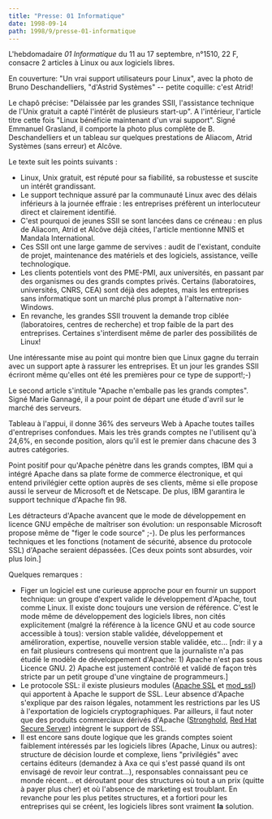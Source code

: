 ```yaml
---
title: "Presse: 01 Informatique"
date: 1998-09-14
path: 1998/9/presse-01-informatique
---
```


<P>
L'hebdomadaire <EM>01 Informatique</EM> du 11 au 17 septembre, n°1510, 22 F,
consacre 2 articles à Linux ou aux logiciels libres.
</P>

<P>
En couverture: "Un vrai support utilisateurs pour Linux", avec la photo
de Bruno Deschandelliers, "d'Astrid Systèmes" -- petite coquille: c'est
Atrid!
</P>

<P>
Le chapô précise: "Délaissée par les grandes SSII, l'assistance
technique de l'Unix gratuit a capté l'intérêt de plusieurs start-up".
A l'intérieur, l'article titre cette fois "Linux bénéficie maintenant
d'un vrai support". Signé Emmanuel Grasland, il comporte la photo plus
complète de B. Deschandelliers et un tableau sur quelques prestations de
Aliacom, Atrid Systèmes (sans erreur) et Alcôve.
</P>

<P>
Le texte suit les points suivants :
</P>

<UL>

<LI>Linux, Unix gratuit, est réputé pour sa fiabilité, sa robustesse et
suscite un intérêt grandissant.
<LI>Le support technique assuré par la communauté Linux avec des délais
inférieurs à la journée effraie : les entreprises préfèrent un
interlocuteur direct et clairement identifié.
<LI>C'est pourquoi de jeunes SSII se sont lancées dans ce créneau : en
plus de Aliacom, Atrid et Alcôve déjà citées, l'article mentionne MNIS
et Mandala International.
<LI>Ces SSII ont une large gamme de servives : audit de l'existant,
conduite de projet, maintenance des matériels et des logiciels,
assistance, veille technologique.
<LI>Les clients potentiels vont des PME-PMI, aux universités, en passant
par des organismes ou des grands comptes privés. Certains (laboratoires,
universités, CNRS, CEA) sont déjà des adeptes, mais les entreprises sans
informatique sont un marché plus prompt à l'alternative non-Windows.
<LI>En revanche, les grandes SSII trouvent la demande trop ciblée
(laboratoires, centres de recherche) et trop faible de la part des
entreprises. Certaines s'interdisent même de parler des possibilités de
Linux!
</UL>

<P>
Une intéressante mise au point qui montre bien que Linux gagne du
terrain avec un support apte à rassurer les entreprises. Et un jour les
grandes SSII écriront même qu'elles ont été les premières pour ce type
de support!;-)
</P>

<P>
Le second article s'intitule "Apache n'emballe pas les grands comptes".
Signé Marie Gannagé, il a pour point de départ une étude d'avril sur le
marché des serveurs.
</P>

<P>
Tableau à l'appui, il donne 36% des serveurs Web à Apache toutes tailles
d'entreprises confondues. Mais les très grands comptes ne l'utilisent
qu'à 24,6%, en seconde position, alors qu'il est le premier dans chacune
des 3 autres catégories.
</P>

<P>
Point positif pour qu'Apache pénètre dans les grands comptes, IBM qui a
intégré Apache dans sa plate forme de commerce électronique, et qui
entend privilégier cette option auprès de ses clients, même si elle
propose aussi le serveur de Microsoft et de Netscape. De plus, IBM
garantira le support technique d'Apache fin 98.
</P>

<P>
Les détracteurs d'Apache avancent que le mode de développement en
licence GNU empêche de maîtriser son évolution: un responsable
Microsoft propose même de "figer le code source" ;-). De plus les
performances techniques et les fonctions (notament de sécurité, absence
du protocole SSL) d'Apache seraient dépassées. [Ces deux points sont absurdes,
voir plus loin.]
</P>

<P>
Quelques remarques :
</P>

<UL>

<LI>Figer un logiciel est une curieuse approche pour en fournir un support
technique: un groupe d'expert valide le développement d'Apache, tout
comme Linux. Il existe donc toujours une version de référence. C'est le
mode même de développement des logiciels libres, non cités explicitement
(malgré la référence à la licence GNU et au code source accessible à
tous): version stable validée, développement et améliroration,
expertise, nouvelle version stable validée, etc...
[ndr: il y a en fait plusieurs contresens qui montrent que la journaliste
n'a pas étudié le modèle de développement d'Apache: 1) Apache n'est pas
sous Licence GNU. 2) Apache est justement contrôlé et validé de façon
très stricte par un petit groupe d'une vingtaine de programmeurs.]
<LI>Le protocole SSL: il existe plusieurs modules
(<A HREF="http://www.apache-ssl.org/">Apache SSL</A> et
<A HREF="http://www.engelschall.com/sw/mod_ssl/">mod_ssl</A>)
qui apportent à Apache le support de SSL. Leur absence d'Apache s'explique
par des raison légales, notamment les restrictions par les US à
l'exportation de logiciels cryptographiques. Par ailleurs, il faut
noter que des produits commerciaux dérivés d'Apache
(<A HREF="http://stronghold.ukweb.com/">Stronghold</A>,
<A HREF="http://www.redhat.com/products/product-details.phtml?id=rhsa">Red Hat Secure Server</A>) intègrent le support de SSL.
<LI>Il est encore sans doute logique que les grands comptes soient
faiblement intéressés par les logiciels libres (Apache, Linux ou autres):
structure de décision lourde et complexe, liens "privilégiés" avec
certains éditeurs (demandez à Axa ce qui s'est passé quand ils ont
envisagé de revoir leur contrat...), responsables connaissant peu ce
monde récent... et déroutant pour des structures où tout a un prix
(quitte à payer plus cher) et où l'absence de marketing est troublant.
En revanche pour les plus petites structures, et a fortiori pour les
entreprises qui se créent, les logiciels libres sont vraiment <B>la</B>
solution.
</UL>


